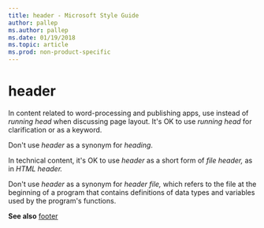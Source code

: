 ```yaml
---
title: header - Microsoft Style Guide
author: pallep
ms.author: pallep
ms.date: 01/19/2018
ms.topic: article
ms.prod: non-product-specific
---
```


# header

In content related to word-processing and publishing apps, use instead of *running head* when discussing page layout. It's OK to use *running head* for clarification or as a keyword.

Don't use *header* as a synonym for *heading*.

In technical content, it's OK to use *header* as a short form of *file header,* as in *HTML header.* 

Don't use *header* as a synonym for *header file,*
which refers to the file at the beginning of a program that
contains definitions of data types and variables used by the
program's functions.

**See also** [footer](/style-guide/a-z-word-list-term-collections/f/footer)
